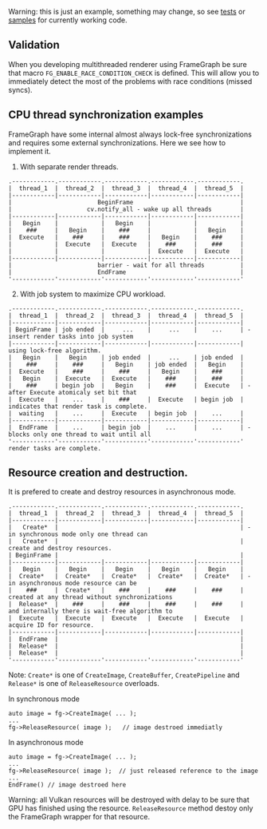 Warning: this is just an example, something may change, so see [tests](../tests/framegraph) or [samples](../samples/framegraph) for currently working code.

## Validation
When you developing multithreaded renderer using FrameGraph be sure that macro `FG_ENABLE_RACE_CONDITION_CHECK` is defined. This will allow you to immediately detect the most of the problems with race conditions (missed syncs).


## CPU thread synchronization examples
FrameGraph have some internal almost always lock-free synchronizations and requires some external synchronizations. Here we see how to implement it.
1. With separate render threads.
```
.------------.------------.------------.------------.------------.
|  thread_1  |  thread_2  |  thread_3  |  thread_4  |  thread_5  |
|------------|------------|------------|------------|------------|
|                        BeginFrame                              |
|                     cv.notify_all - wake up all threads        |
|------------|------------|------------|------------|------------|
|   Begin    |            |   Begin    |            |            |
|    ###     |   Begin    |    ###     |            |   Begin    |
|  Execute   |    ###     |    ###     |   Begin    |    ###     |
|            |  Execute   |  Execute   |    ###     |    ###     |
|            |            |            |  Execute   |  Execute   |
|------------|------------|------------|------------|------------|
|                        barrier - wait for all threads          |
|                        EndFrame                                |
'------------'------------'------------'------------'------------'
```
2. With job system to maximize CPU workload.
```
.------------.------------.------------.------------.------------.
|  thread_1  |  thread_2  |  thread_3  |  thread_4  |  thread_5  |
|------------|------------|------------|------------|------------|
| BeginFrame | job ended  |     ...    |     ...    |    ...     | - insert render tasks into job system
|------------|------------|------------|------------|------------|   using lock-free algorithm.
|   Begin    |   Begin    | job ended  |     ...    | job ended  |
|    ###     |    ###     |   Begin    | job ended  |   Begin    |
|  Execute   |    ###     |    ###     |   Begin    |    ###     |
|   Begin    |  Execute   |  Execute   |    ###     |    ###     |
|    ###     | begin job  |   Begin    |    ###     |  Execute   | - after Execute atomicaly set bit that 
|  Execute   |    ...     |    ###     |  Execute   | begin job  |   indicates that render task is complete.
|  waiting   |    ...     |  Execute   | begin job  |    ...     |
|------------|------------|------------|------------|------------|
|  EndFrame  |    ...     | begin job  |    ...     |    ...     | - blocks only one thread to wait until all
'------------'------------'------------'------------'------------'   render tasks are complete.
```

## Resource creation and destruction.
It is prefered to create and destroy resources in asynchronous mode.
```
.------------.------------.------------.------------.------------.
|  thread_1  |  thread_2  |  thread_3  |  thread_4  |  thread_5  |
|------------|------------|------------|------------|------------|
|   Create*  |                                                   | - in synchronous mode only one thread can
|   Create*  |                                                   |   create and destroy resources.
| BeginFrame |                                                   |
|------------|------------|------------|------------|------------|
|   Begin    |   Begin    |   Begin    |   Begin    |   Begin    |
|  Create*   |  Create*   |  Create*   |  Create*   |  Create*   | - in asynchronous mode resource can be
|    ###     |  Create*   |    ###     |    ###     |    ###     |   created at any thread without synchronizations
|  Release*  |    ###     |    ###     |    ###     |    ###     |   and internally there is wait-free algorithm to
|  Execute   |  Execute   |  Execute   |  Execute   |  Execute   |   acquire ID for resource.
|------------|------------|------------|------------|------------|
|  EndFrame  |                                                   |
|  Release*  |                                                   |
|  Release*  |                                                   |
'------------'------------'------------'------------'------------'
```
Note: `Create*` is one of `CreateImage`, `CreateBuffer`, `CreatePipeline` and `Release*` is one of `ReleaseResource` overloads.
<br/>

In synchronous mode

```
auto image = fg->CreateImage( ... );
...
fg->ReleaseResource( image );   // image destroed immediatly
 ```
In asynchronous mode

```
auto image = fg->CreateImage( ... );
...
fg->ReleaseResource( image );  // just released reference to the image
...
EndFrame() // image destroed here
```

Warning: all Vulkan resources will be destroyed with delay to be sure that GPU has finished using the resource.
`ReleaseResource` method destoy only the FrameGraph wrapper for that resource.

